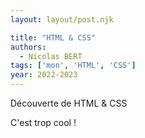```yaml
---
layout: layout/post.njk

title: "HTML & CSS"
authors:
  - Nicolas BERT
tags: ['mon', 'HTML', 'CSS']
year: 2022-2023
---
```


<!-- début résumé -->

Découverte de HTML & CSS

<!-- fin résumé -->

C'est trop cool !